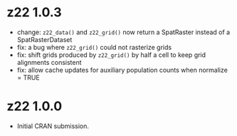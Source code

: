 # z22 1.0.3

* change: `z22_data()` and `z22_grid()` now return a SpatRaster instead of a SpatRasterDataset
* fix: a bug where `z22_grid()` could not rasterize grids
* fix: shift grids produced by `z22_grid()` by half a cell to keep grid alignments consistent
* fix: allow cache updates for auxiliary population counts when normalize = TRUE

# z22 1.0.0

* Initial CRAN submission.
